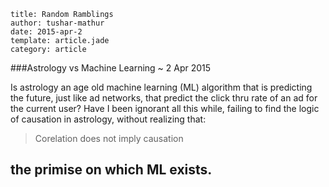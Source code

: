 ```metadata
title: Random Ramblings
author: tushar-mathur
date: 2015-apr-2
template: article.jade
category: article
```
###Astrology vs Machine Learning ~ 2 Apr 2015

Is astrology an age old machine learning (ML) algorithm that is predicting the future, just like ad networks, that predict the click thru rate of an ad for the current user? Have I been ignorant all this while, failing to find the logic of causation in astrology, without realizing that:

> Corelation does not imply causation

the primise on which ML exists.
---